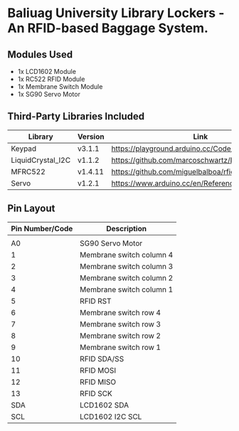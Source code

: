 # Baliuag University Library Lockers - An RFID-based Baggage System.

## Modules Used

- 1x LCD1602 Module
- 1x RC522 RFID Module
- 1x Membrane Switch Module
- 1x SG90 Servo Motor

## Third-Party Libraries Included

| Library           | Version | Link                                               |
| ----------------- | ------- | -------------------------------------------------- |
| Keypad            | v3.1.1  | https://playground.arduino.cc/Code/Keypad          |
| LiquidCrystal_I2C | v1.1.2  | https://github.com/marcoschwartz/LiquidCrystal_I2C |
| MFRC522           | v1.4.11 | https://github.com/miguelbalboa/rfid               |
| Servo             | v1.2.1  | https://www.arduino.cc/en/Reference/Servo          |

## Pin Layout

| Pin Number/Code | Description              |
| --------------- | ------------------------ |
|                 |                          |
| A0              | SG90 Servo Motor         |
| 1               | Membrane switch column 4 |
| 2               | Membrane switch column 3 |
| 3               | Membrane switch column 2 |
| 4               | Membrane switch column 1 |
| 5               | RFID RST                 |
| 6               | Membrane switch row 4    |
| 7               | Membrane switch row 3    |
| 8               | Membrane switch row 2    |
| 9               | Membrane switch row 1    |
| 10              | RFID SDA/SS              |
| 11              | RFID MOSI                |
| 12              | RFID MISO                |
| 13              | RFID SCK                 |
| SDA             | LCD1602 SDA              |
| SCL             | LCD1602 I2C SCL          |
